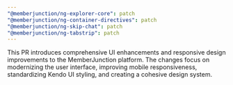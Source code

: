 ```yaml
---
"@memberjunction/ng-explorer-core": patch
"@memberjunction/ng-container-directives": patch
"@memberjunction/ng-skip-chat": patch
"@memberjunction/ng-tabstrip": patch
---
```


This PR introduces comprehensive UI enhancements and responsive design improvements to the MemberJunction platform. The changes focus on modernizing the user interface, improving mobile responsiveness, standardizing Kendo UI styling, and creating a cohesive design system.
